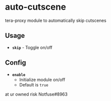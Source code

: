 # auto-cutscene
tera-proxy module to automatically skip cutscenes

## Usage
- __`skip`__   - Toggle on/off

## Config
- __`enable`__
  - Initialize module on/off
  - Default is `true`

at ur owned risk Notfuse#8963
